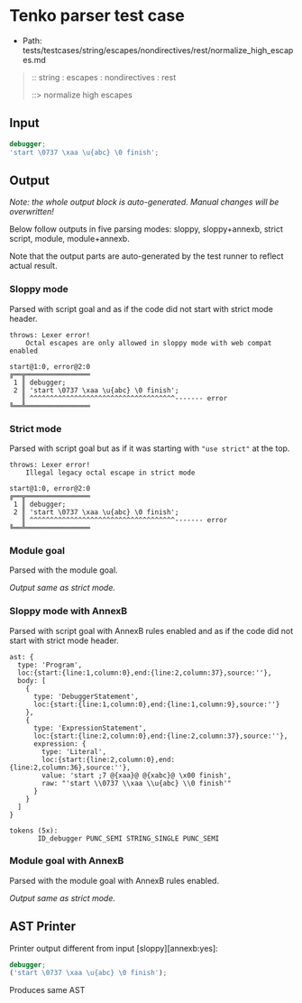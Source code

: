 # Tenko parser test case

- Path: tests/testcases/string/escapes/nondirectives/rest/normalize_high_escapes.md

> :: string : escapes : nondirectives : rest
>
> ::> normalize high escapes

## Input

`````js
debugger;
'start \0737 \xaa \u{abc} \0 finish';
`````

## Output

_Note: the whole output block is auto-generated. Manual changes will be overwritten!_

Below follow outputs in five parsing modes: sloppy, sloppy+annexb, strict script, module, module+annexb.

Note that the output parts are auto-generated by the test runner to reflect actual result.

### Sloppy mode

Parsed with script goal and as if the code did not start with strict mode header.

`````
throws: Lexer error!
    Octal escapes are only allowed in sloppy mode with web compat enabled

start@1:0, error@2:0
╔══╦════════════════
 1 ║ debugger;
 2 ║ 'start \0737 \xaa \u{abc} \0 finish';
   ║ ^^^^^^^^^^^^^^^^^^^^^^^^^^^^^^^^^^^^------- error
╚══╩════════════════

`````

### Strict mode

Parsed with script goal but as if it was starting with `"use strict"` at the top.

`````
throws: Lexer error!
    Illegal legacy octal escape in strict mode

start@1:0, error@2:0
╔══╦════════════════
 1 ║ debugger;
 2 ║ 'start \0737 \xaa \u{abc} \0 finish';
   ║ ^^^^^^^^^^^^^^^^^^^^^^^^^^^^^^^^^^^^------- error
╚══╩════════════════

`````

### Module goal

Parsed with the module goal.

_Output same as strict mode._

### Sloppy mode with AnnexB

Parsed with script goal with AnnexB rules enabled and as if the code did not start with strict mode header.

`````
ast: {
  type: 'Program',
  loc:{start:{line:1,column:0},end:{line:2,column:37},source:''},
  body: [
    {
      type: 'DebuggerStatement',
      loc:{start:{line:1,column:0},end:{line:1,column:9},source:''}
    },
    {
      type: 'ExpressionStatement',
      loc:{start:{line:2,column:0},end:{line:2,column:37},source:''},
      expression: {
        type: 'Literal',
        loc:{start:{line:2,column:0},end:{line:2,column:36},source:''},
        value: 'start ;7 @{xaa}@ @{xabc}@ \x00 finish',
        raw: "'start \\0737 \\xaa \\u{abc} \\0 finish'"
      }
    }
  ]
}

tokens (5x):
       ID_debugger PUNC_SEMI STRING_SINGLE PUNC_SEMI
`````

### Module goal with AnnexB

Parsed with the module goal with AnnexB rules enabled.

_Output same as strict mode._

## AST Printer

Printer output different from input [sloppy][annexb:yes]:

````js
debugger;
('start \0737 \xaa \u{abc} \0 finish');
````

Produces same AST

